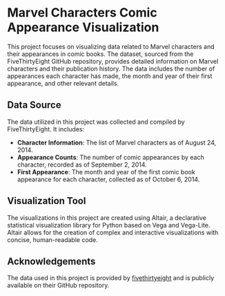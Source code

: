 # Marvel Characters Comic Appearance Visualization
This project focuses on visualizing data related to Marvel characters and their appearances in comic books. The dataset, sourced from the FiveThirtyEight GitHub repository, provides detailed information on Marvel characters and their publication history. The data includes the number of appearances each character has made, the month and year of their first appearance, and other relevant details.

## Data Source
The data utilized in this project was collected and compiled by FiveThirtyEight. It includes:
- **Character Information**: The list of Marvel characters as of August 24, 2014.
- **Appearance Counts**: The number of comic appearances by each character, recorded as of September 2, 2014.
- **First Appearance**: The month and year of the first comic book appearance for each character, collected as of October 6, 2014.

## Visualization Tool
The visualizations in this project are created using Altair, a declarative statistical visualization library for Python based on Vega and Vega-Lite. Altair allows for the creation of complex and interactive visualizations with concise, human-readable code.

## Acknowledgements
The data used in this project is provided by [fivethirtyeight](https://github.com/fivethirtyeight/data/tree/master/comic-characters) and is publicly available on their GitHub repository.